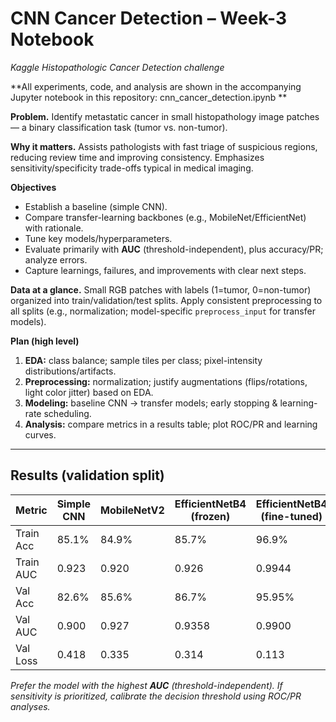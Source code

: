 # CNN Cancer Detection – Week-3 Notebook
*Kaggle Histopathologic Cancer Detection challenge*

**All experiments, code, and analysis are shown in the accompanying Jupyter notebook in this repository: cnn_cancer_detection.ipynb **

**Problem.** Identify metastatic cancer in small histopathology image patches — a binary classification task (tumor vs. non-tumor).

**Why it matters.** Assists pathologists with fast triage of suspicious regions, reducing review time and improving consistency. Emphasizes sensitivity/specificity trade-offs typical in medical imaging.

**Objectives**
- Establish a baseline (simple CNN).
- Compare transfer-learning backbones (e.g., MobileNet/EfficientNet) with rationale.
- Tune key models/hyperparameters.
- Evaluate primarily with **AUC** (threshold-independent), plus accuracy/PR; analyze errors.
- Capture learnings, failures, and improvements with clear next steps.

**Data at a glance.** Small RGB patches with labels (1=tumor, 0=non-tumor) organized into train/validation/test splits. Apply consistent preprocessing to all splits (e.g., normalization; model-specific `preprocess_input` for transfer models).

**Plan (high level)**
1. **EDA:** class balance; sample tiles per class; pixel-intensity distributions/artifacts.
2. **Preprocessing:** normalization; justify augmentations (flips/rotations, light color jitter) based on EDA.
3. **Modeling:** baseline CNN → transfer models; early stopping & learning-rate scheduling.
4. **Analysis:** compare metrics in a results table; plot ROC/PR and learning curves.

---

## Results (validation split)

| Metric         | Simple CNN   | MobileNetV2 | EfficientNetB4 (frozen) | EfficientNetB4 (fine-tuned) |
|----------------|--------------|-------------|---------------------------|-------------------------------|
| Train Acc      | 85.1%        | 84.9%       | 85.7%                    | 96.9%                         |
| Train AUC      | 0.923        | 0.920       | 0.926                    | 0.9944                        |
| Val Acc        | 82.6%        | 85.6%       | 86.7%                    | 95.95%                        |
| Val AUC        | 0.900        | 0.927       | 0.9358                   | 0.9900                        |
| Val Loss       | 0.418        | 0.335       | 0.314                    | 0.113                         |

*Prefer the model with the highest **AUC** (threshold-independent). If sensitivity is prioritized, calibrate the decision threshold using ROC/PR analyses.*
